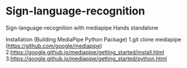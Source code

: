 # Sign-language-recognition
Sign-language-recognition with mediapipe Hands standalone

Installation (Building MediaPipe Python Package)
1.git clone mediapipe (https://github.com/google/mediapipe)
2.https://google.github.io/mediapipe/getting_started/install.html
3.https://google.github.io/mediapipe/getting_started/python.html


